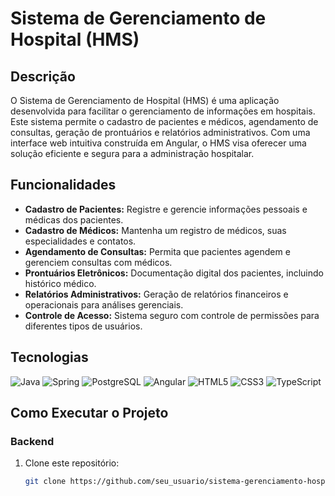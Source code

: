# Sistema de Gerenciamento de Hospital (HMS)

## Descrição

O Sistema de Gerenciamento de Hospital (HMS) é uma aplicação desenvolvida para facilitar o gerenciamento de informações em hospitais. Este sistema permite o cadastro de pacientes e médicos, agendamento de consultas, geração de prontuários e relatórios administrativos. Com uma interface web intuitiva construída em Angular, o HMS visa oferecer uma solução eficiente e segura para a administração hospitalar.

## Funcionalidades

- **Cadastro de Pacientes:** Registre e gerencie informações pessoais e médicas dos pacientes.
- **Cadastro de Médicos:** Mantenha um registro de médicos, suas especialidades e contatos.
- **Agendamento de Consultas:** Permita que pacientes agendem e gerenciem consultas com médicos.
- **Prontuários Eletrônicos:** Documentação digital dos pacientes, incluindo histórico médico.
- **Relatórios Administrativos:** Geração de relatórios financeiros e operacionais para análises gerenciais.
- **Controle de Acesso:** Sistema seguro com controle de permissões para diferentes tipos de usuários.

## Tecnologias

![Java](https://img.shields.io/badge/java-%23ED8B00.svg?style=for-the-badge&logo=openjdk&logoColor=white)
![Spring](https://img.shields.io/badge/Spring-%236DB33F.svg?style=for-the-badge&logo=spring&logoColor=white)
![PostgreSQL](https://img.shields.io/badge/PostgreSQL-%23316192.svg?style=for-the-badge&logo=postgresql&logoColor=white)
![Angular](https://img.shields.io/badge/Angular-%23E23237.svg?style=for-the-badge&logo=angular&logoColor=white)
![HTML5](https://img.shields.io/badge/HTML5-%23E34F26.svg?style=for-the-badge&logo=html5&logoColor=white)
![CSS3](https://img.shields.io/badge/CSS3-%231572B6.svg?style=for-the-badge&logo=css3&logoColor=white)
![TypeScript](https://img.shields.io/badge/TypeScript-%230E77B2.svg?style=for-the-badge&logo=typescript&logoColor=white)

## Como Executar o Projeto

### Backend

1. Clone este repositório:
   ```bash
   git clone https://github.com/seu_usuario/sistema-gerenciamento-hospital.git
